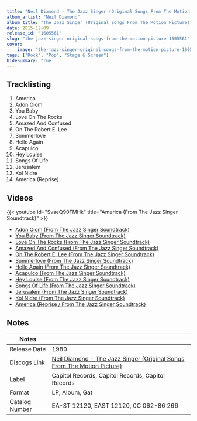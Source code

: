 ```yaml
---
title: "Neil Diamond - The Jazz Singer (Original Songs From The Motion Picture)"
album_artist: "Neil Diamond"
album_title: "The Jazz Singer (Original Songs From The Motion Picture)"
date: 2015-12-09
release_id: "1605561"
slug: "the-jazz-singer-original-songs-from-the-motion-picture-1605561"
cover:
    image: "the-jazz-singer-original-songs-from-the-motion-picture-1605561.jpg"
tags: ["Rock", "Pop", "Stage & Screen"]
hideSummary: true
---
```


## Tracklisting
1. America
2. Adon Olom
3. You Baby
4. Love On The Rocks
5. Amazed And Confused
6. On The Robert E. Lee
7. Summerlove
8. Hello Again
9. Acapulco
10. Hey Louise
11. Songs Of Life
12. Jerusalem
13. Kol Nidre
14. America (Reprise)

## Videos
{{< youtube id="SvseQ90FMHk" title="America (From The Jazz Singer Soundtrack)" >}}
- [Adon Olom (From The Jazz Singer Soundtrack)](https://www.youtube.com/watch?v=Tv3SXDtUdfU)
- [You Baby (From The Jazz Singer Soundtrack)](https://www.youtube.com/watch?v=o3Mb4T8vVO4)
- [Love On The Rocks (From The Jazz Singer Soundtrack)](https://www.youtube.com/watch?v=22tVYznBKyE)
- [Amazed And Confused (From The Jazz Singer Soundtrack)](https://www.youtube.com/watch?v=VlyOpuwml30)
- [On The Robert E. Lee (From The Jazz Singer Soundtrack)](https://www.youtube.com/watch?v=-wef9IzAIag)
- [Summerlove (From The Jazz Singer Soundtrack)](https://www.youtube.com/watch?v=l4VHZapvpgI)
- [Hello Again (From The Jazz Singer Soundtrack)](https://www.youtube.com/watch?v=DsbX1PZq5TA)
- [Acapulco (From The Jazz Singer Soundtrack)](https://www.youtube.com/watch?v=E6FCghO92Mo)
- [Hey Louise (From The Jazz Singer Soundtrack)](https://www.youtube.com/watch?v=e53gzWewtaM)
- [Songs Of Life (From The Jazz Singer Soundtrack)](https://www.youtube.com/watch?v=zRD0Mgxt1oM)
- [Jerusalem (From The Jazz Singer Soundtrack)](https://www.youtube.com/watch?v=1ivnzchGzII)
- [Kol Nidre (From The Jazz Singer Soundtrack)](https://www.youtube.com/watch?v=H4QAReDEgVw)
- [America (Reprise / From The Jazz Singer Soundtrack)](https://www.youtube.com/watch?v=4ZoU4FtiyTs)

## Notes

| Notes          |             |
| ---------------| ----------- |
| Release Date   | 1980 |
| Discogs Link   | [Neil Diamond - The Jazz Singer (Original Songs From The Motion Picture)](https://www.discogs.com/release/1605561) |
| Label          | Capitol Records, Capitol Records, Capitol Records |
| Format         | LP, Album, Gat |
| Catalog Number | EA-ST 12120, EAST 12120, 0C 062-86 266  |

